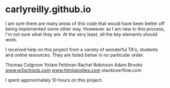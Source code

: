 # carlyreilly.github.io

I am sure there are many areas of this code that would have been better off being implemented some other way. Hoewever as I am new to this process, I'm not sure what they are. At the very least, all the key elements should work.

I received help on this project from a variety of wonderful TA's, students and online resources. They are listed below in no particular order.

Thomas Colgrove
Yotam Feldman
Rachel Robinson
Adam Brooks
www.w3schools.com 
www.htmlgoodies.com
stackoverflow.com

I spent approximately 10 hours on this project.
